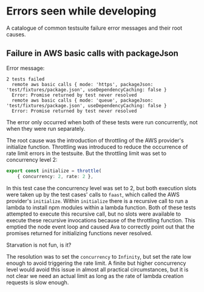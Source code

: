 # Errors seen while developing

A catalogue of common testsuite failure error messages and their root causes.

## Failure in AWS basic calls with packageJson

Error message:

```
2 tests failed
  remote aws basic calls { mode: 'https', packageJson: 'test/fixtures/package.json', useDependencyCaching: false }
  Error: Promise returned by test never resolved
  remote aws basic calls { mode: 'queue', packageJson: 'test/fixtures/package.json', useDependencyCaching: false }
  Error: Promise returned by test never resolved
```

The error only occurred when both of these tests were run concurrently, not when they were run separately.

The root cause was the introduction of throttling of the AWS provider's initialize function. Throttling was introduced to reduce the occurrence of rate limit errors in the testsuite. But the throttling limit was set to concurrency level 2:

```typescript
export const initialize = throttle(
    { concurrency: 2, rate: 2 },
```

In this test case the concurrency level was set to 2, but both execution slots were taken up by the test cases' calls to `faast`, which called the AWS provider's `initialize`. Within `initialize` there is a recursive call to run a lambda to install npm modules within a lambda function. Both of these tests attempted to execute this recursive call, but no slots were available to execute these recursive invocations because of the throttling function. This emptied the node event loop and caused Ava to correctly point out that the promises returned for initializing functions never resolved.

Starvation is not fun, is it?

The resolution was to set the `concurrency` to `Infinity`, but set the rate low enough to avoid triggering the rate limit. A finite but higher concurrency level would avoid this issue in almost all practical circumstances, but it is not clear we need an actual limit as long as the rate of lambda creation requests is slow enough.
